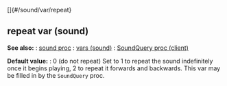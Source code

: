 []{#/sound/var/repeat}
  ## repeat var (sound)
  **See also:**
  :   [sound proc](ref/proc/sound)
  :   [vars (sound)](ref/sound/var)
  :   [SoundQuery proc (client)](ref/client/proc/SoundQuery)
  <!-- -->
  **Default value:**
  :   0 (do not repeat)
  Set to 1 to repeat the sound indefinitely once it begins playing, 2 to
  repeat it forwards and backwards.
  This var may be filled in by the `SoundQuery` proc.